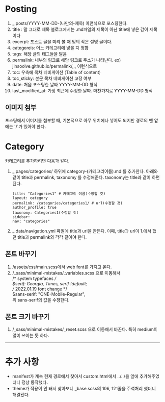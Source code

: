 # Posting

1. _ posts/YYYY-MM-DD-(나만의-제목) 이런식으로 포스팅한다.
2. title : 말 그대로 제목 블로그에서는 .md파일의 제목이 아닌 title에 넣은 값이 제목이다
3. excerpt: 포스트 글을 미리 볼 때 밑의 작은 설명 글이다.
4. categoreis: 어느 카테고리에 넣을 지 정함
5. tags: 해당 글의 태그들을 달음
6. permalink: 내부의 링크로 해당 링크로 주소가 나타난다. 
	ex) jinsoolve.github.io/permalink/,,, 이런식으로
7. toc: 우측에 목차 네비게이션 (Table of content)
8. toc_sticky: 본문 목차 네비게이션 고정 여부
9. date: 처음 포스팅한 날짜 YYYY-MM-DD 형식
10. last_modified_at: 가장 최근에 수정한 날짜. 마찬가지로 YYYY-MM-DD 형식

## 이미지 첨부
포스팅에서 이미지를 첨부할 때, 기본적으로 아무 위치에나 넣어도 되지만 경로의 맨 앞에는 '/'가 있어야 한다.
# Category
카테고리를 추가하려면 다음과 같다.
1. _ pages/categories/ 하위에 category-(카테고리이름).md 를 추가한다.
	아래와 같이 title과 permalink, taxonomy 를 수정해준다.
	taxonomy는 title과 같이 하면 된다.
	```
	title: "Categories1" # 카테고리 이름(수정할 것)
	layout: category
	permalink: /categories/categories1/ # url(수정할 것)
	author_profile: true
	taxonomy: Categories1(수정할 것)
	sidebar:
	nav: "categories"
	```
2. _ data/navigation.yml 파일에 title과 url을 만든다.
	이때, title과 url이 1.에서 했던 title과 permalink와 각각 같아야 한다.

## 폰트 바꾸기
1. /assets/css/main.scss에서 web font를 가지고 온다. 
2. /_sass/minimal-mistakes/_variables.scss 으로 이동해서  
   /* system typefaces */  
   $serif: Georgia, Times, serif !default;  
   /* 2022.01.19 font change */  
   $sans-serif: "ONE-Mobile-Regular",  
	위 sans-serif의 값을 수정한다.

## 폰트 크기 바꾸기
1. /_sass/minimal-mistakes/_reset.scss 으로 이동해서 바꾼다. 특히 medium이 많이 쓰이는 듯 하다.

---
# 추가 사항
- manifest가 계속 현재 경로에서 찾아서 custom.html에서 ../../을 앞에 추가해주었더니 정상 동작했다.  
- theme가 적용이 안 돼서 찾아보니 _base.scss의 106, 121줄을 주석처리 했더니 해결됐다.

